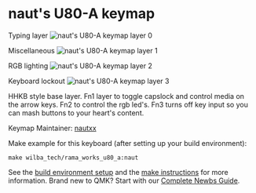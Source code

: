 # naut's U80-A keymap

Typing layer
![naut's U80-A keymap layer 0](https://i.imgur.com/mcTGCI2.jpg)

Miscellaneous 
![naut's U80-A keymap layer 1](https://i.imgur.com/FJom2Bu.jpg)

RGB lighting
![naut's U80-A keymap layer 2](https://i.imgur.com/Z70usJQ.jpg)

Keyboard lockout
![naut's U80-A keymap layer 3](https://i.imgur.com/Mrhngmy.jpg)

HHKB style base layer. Fn1 layer to toggle capslock and control media on the arrow keys. Fn2 to control the rgb led's. Fn3 turns off key input so you can mash buttons to your heart's content.

Keymap Maintainer: [nautxx](https://github.com/nautxx)  

Make example for this keyboard (after setting up your build environment):

    make wilba_tech/rama_works_u80_a:naut

See the [build environment setup](https://docs.qmk.fm/#/getting_started_build_tools) and the [make instructions](https://docs.qmk.fm/#/getting_started_make_guide) for more information. Brand new to QMK? Start with our [Complete Newbs Guide](https://docs.qmk.fm/#/newbs).
